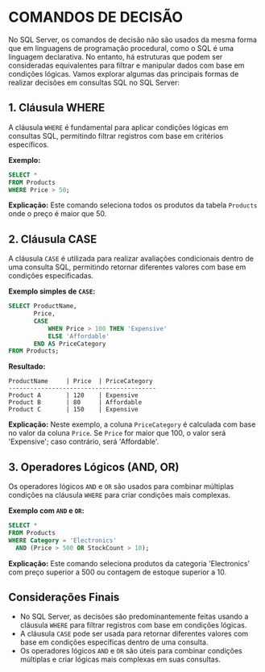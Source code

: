 # COMANDOS DE DECISÃO
No SQL Server, os comandos de decisão não são usados da mesma forma que em linguagens de programação procedural, como o SQL é uma linguagem declarativa. No entanto, há estruturas que podem ser consideradas equivalentes para filtrar e manipular dados com base em condições lógicas. Vamos explorar algumas das principais formas de realizar decisões em consultas SQL no SQL Server:

## 1. Cláusula WHERE
A cláusula `WHERE` é fundamental para aplicar condições lógicas em consultas SQL, permitindo filtrar registros com base em critérios específicos.

**Exemplo:**
```sql
SELECT *
FROM Products
WHERE Price > 50;
```

**Explicação:** Este comando seleciona todos os produtos da tabela `Products` onde o preço é maior que 50.

## 2. Cláusula CASE
A cláusula `CASE` é utilizada para realizar avaliações condicionais dentro de uma consulta SQL, permitindo retornar diferentes valores com base em condições especificadas.

**Exemplo simples de `CASE`:**
```sql
SELECT ProductName,
       Price,
       CASE
           WHEN Price > 100 THEN 'Expensive'
           ELSE 'Affordable'
       END AS PriceCategory
FROM Products;
```

**Resultado:**
```
ProductName     | Price  | PriceCategory
-----------------------------------------
Product A       | 120    | Expensive
Product B       | 80     | Affordable
Product C       | 150    | Expensive
```

**Explicação:** Neste exemplo, a coluna `PriceCategory` é calculada com base no valor da coluna `Price`. Se `Price` for maior que 100, o valor será 'Expensive'; caso contrário, será 'Affordable'.

## 3. Operadores Lógicos (AND, OR)
Os operadores lógicos `AND` e `OR` são usados para combinar múltiplas condições na cláusula `WHERE` para criar condições mais complexas.

**Exemplo com `AND` e `OR`:**
```sql
SELECT *
FROM Products
WHERE Category = 'Electronics'
  AND (Price > 500 OR StockCount > 10);
```

**Explicação:** Este comando seleciona produtos da categoria 'Electronics' com preço superior a 500 ou contagem de estoque superior a 10.

## Considerações Finais
- No SQL Server, as decisões são predominantemente feitas usando a cláusula `WHERE` para filtrar registros com base em condições lógicas.
- A cláusula `CASE` pode ser usada para retornar diferentes valores com base em condições específicas dentro de uma consulta.
- Os operadores lógicos `AND` e `OR` são úteis para combinar condições múltiplas e criar lógicas mais complexas em suas consultas.

